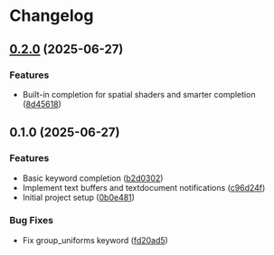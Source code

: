 # Changelog

## [0.2.0](https://github.com/armsnyder/gdshader-language-server/compare/v0.1.0...v0.2.0) (2025-06-27)


### Features

* Built-in completion for spatial shaders and smarter completion ([8d45618](https://github.com/armsnyder/gdshader-language-server/commit/8d456186fcd098575915e467d14c5931fc1d9d11))

## 0.1.0 (2025-06-27)


### Features

* Basic keyword completion ([b2d0302](https://github.com/armsnyder/gdshader-language-server/commit/b2d0302a9d7bd2d3bf058ca2b9b439776d8d4164))
* Implement text buffers and textdocument notifications ([c96d24f](https://github.com/armsnyder/gdshader-language-server/commit/c96d24fe5b5cc1b9aedd4f7a4d9484b50bcb0126))
* Initial project setup ([0b0e481](https://github.com/armsnyder/gdshader-language-server/commit/0b0e48132723f6806f8e44683b1d98d3fa842704))


### Bug Fixes

* Fix group_uniforms keyword ([fd20ad5](https://github.com/armsnyder/gdshader-language-server/commit/fd20ad520521cfa3ee1753d8dec28f3d2837b9a6))
